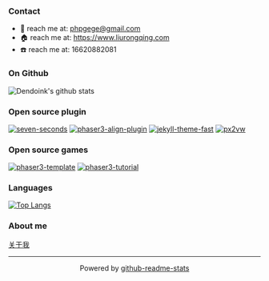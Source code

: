 
### Contact
- :email: reach me at: <phpgege@gmail.com>
- :house: reach me at: https://www.liurongqing.com
- :phone: reach me at: 16620882081

### On Github
![Dendoink's github stats](https://github-readme-stats.vercel.app/api?username=liurongqing&show_icons=true&theme=tokyonight&count_private=true)

### Open source plugin
[![seven-seconds](https://github-readme-stats.vercel.app/api/pin/?username=liurongqing&repo=seven-seconds)](https://github.com/liurongqing/seven-seconds)
[![phaser3-align-plugin](https://github-readme-stats.vercel.app/api/pin/?username=liurongqing&repo=phaser3-align-plugin)](https://github.com/liurongqing/phaser3-align-plugin)
[![jekyll-theme-fast](https://github-readme-stats.vercel.app/api/pin/?username=liurongqing&repo=jekyll-theme-fast)](https://github.com/liurongqing/jekyll-theme-fast)
[![px2vw](https://github-readme-stats.vercel.app/api/pin/?username=liurongqing&repo=px2vw)](https://github.com/liurongqing/px2vw)

### Open source games
[![phaser3-template](https://github-readme-stats.vercel.app/api/pin/?username=liurongqing&repo=phaser3-template)](https://github.com/liurongqing/phaser3-template)
[![phaser3-tutorial](https://github-readme-stats.vercel.app/api/pin/?username=liurongqing&repo=phaser3-tutorial)](https://github.com/liurongqing/phaser3-tutorial)

### Languages
[![Top Langs](https://github-readme-stats.vercel.app/api/top-langs/?username=liurongqing)](https://github.com/liurongqing)


### About me

[关于我](https://www.liurongqing.com/tabs/about/)

---

<p align="center">
  Powered by <a href="https://github.com/anuraghazra/github-readme-stats">github-readme-stats</a>
</p>
